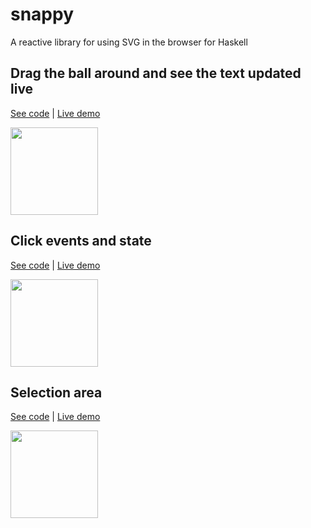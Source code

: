 # snappy

A reactive library for using SVG in the browser for Haskell

## Drag the ball around and see the text updated live

[See code](https://github.com/chrisdone/snappy/blob/master/app/Text.hs) | [Live demo](http://chrisdone.com/toys/snappy-text/)

<img src="http://i.imgur.com/1hVKxZ6.gif" width=140>

## Click events and state

[See code](https://github.com/chrisdone/snappy/blob/master/app/Click.hs) | [Live demo](http://chrisdone.com/toys/snappy-click/)

<img src="http://i.imgur.com/NqtDLa1.gif" width=140>

## Selection area

[See code](https://github.com/chrisdone/snappy/blob/master/app/Select.hs) | [Live demo](http://chrisdone.com/toys/snappy-select/)

<img src="http://i.imgur.com/SG6bgd7.gif" width=140>
